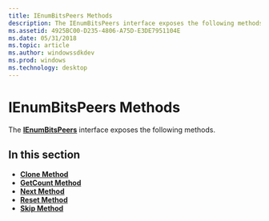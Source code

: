 ```yaml
---
title: IEnumBitsPeers Methods
description: The IEnumBitsPeers interface exposes the following methods.
ms.assetid: 4925BC00-D235-4806-A75D-E3DE7951104E
ms.date: 05/31/2018
ms.topic: article
ms.author: windowssdkdev
ms.prod: windows
ms.technology: desktop
---
```


# IEnumBitsPeers Methods

The [**IEnumBitsPeers**](/windows/win32/Bits3_0/nn-bits3_0-ienumbitspeers?branch=master) interface exposes the following methods.

## In this section

-   [**Clone Method**](/windows/win32/Bits3_0/nf-bits3_0-ienumbitspeers-clone?branch=master)
-   [**GetCount Method**](/windows/win32/Bits3_0/nf-bits3_0-ienumbitspeers-getcount?branch=master)
-   [**Next Method**](/windows/win32/Bits3_0/nf-bits3_0-ienumbitspeers-next?branch=master)
-   [**Reset Method**](/windows/win32/Bits3_0/nf-bits3_0-ienumbitspeers-reset?branch=master)
-   [**Skip Method**](/windows/win32/Bits3_0/nf-bits3_0-ienumbitspeers-skip?branch=master)

 

 




